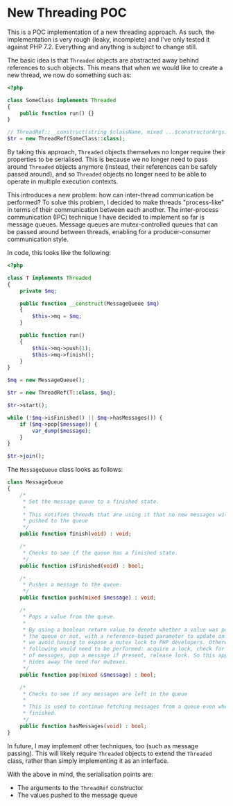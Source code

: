 # New Threading POC

This is a POC implementation of a new threading approach. As such, the implementation is very rough (leaky, incomplete) and I've only tested it against PHP 7.2. Everything and anything is subject to change still.

The basic idea is that `Threaded` objects are abstracted away behind references to such objects. This means that when we would like to create a new thread, we now do something such as:
```php
<?php

class SomeClass implements Threaded
{
    public function run() {}
}

// ThreadRef::__construct(string $className, mixed ...$constructorArgs)
$tr = new ThreadRef(SomeClass::class);
```

By taking this approach, `Threaded` objects themselves no longer require their properties to be serialised. This is because we no longer need to pass around `Threaded` objects anymore (instead, their references can be safely passed around), and so `Threaded` objects no longer need to be able to operate in multiple execution contexts.

This introduces a new problem: how can inter-thread communication be performed? To solve this problem, I decided to make threads "process-like" in terms of their communication between each another. The inter-process communication (IPC) technique I have decided to implement so far is message queues. Message queues are mutex-controlled queues that can be passed around between threads, enabling for a producer-consumer communication style.

In code, this looks like the following:
```php
<?php

class T implements Threaded
{
    private $mq;

    public function __construct(MessageQueue $mq)
    {
        $this->mq = $mq;
    }

    public function run()
    {
        $this->mq->push(1);
        $this->mq->finish();
    }
}

$mq = new MessageQueue();

$tr = new ThreadRef(T::class, $mq);

$tr->start();

while (!$mq->isFinished() || $mq->hasMessages()) {
    if ($mq->pop($message)) {
        var_dump($message);
    }
}

$tr->join();
```

The `MessageQueue` class looks as follows:
```php
class MessageQueue
{
    /*
     * Set the message queue to a finished state.
     *
     * This notifies threads that are using it that no new messages will be.
     * pushed to the queue
     */
    public function finish(void) : void;

    /*
     * Checks to see if the queue has a finished state.
     */
    public function isFinished(void) : bool;

    /*
     * Pushes a message to the queue.
     */
    public function push(mixed $message) : void;

    /*
     * Pops a value from the queue.
     *
     * By using a boolean return value to denote whether a value was popped from
     * the queue or not, with a reference-based parameter to update on success,
     * we avoid having to expose a mutex lock to PHP developers. Otherwise, the
     * following would need to be performed: acquire a lock, check for presence
     * of messages, pop a message if present, release lock. So this approach
     * hides away the need for mutexes.
     */
    public function pop(mixed &$message) : bool;

    /*
     * Checks to see if any messages are left in the queue
     *
     * This is used to continue fetching messages from a queue even when it has
     * finished.
     */
    public function hasMessages(void) : bool;
}
```

In future, I may implement other techniques, too (such as message passing). This will likely require `Threaded` objects to extend the `Threaded` class, rather than simply implementing it as an interface.

With the above in mind, the serialisation points are:
 - The arguments to the `ThreadRef` constructor
 - The values pushed to the message queue
